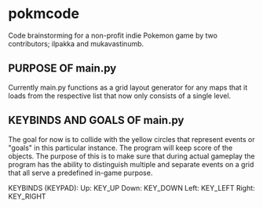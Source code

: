 # pokmcode

Code brainstorming for a non-profit indie Pokemon game
by two contributors; ilpakka and mukavastinumb.


PURPOSE OF main.py
------------------------

Currently main.py functions as a grid layout generator for any maps that
it loads from the respective list that now only consists of a single level.


KEYBINDS AND GOALS OF main.py
-----------------------------

The goal for now is to collide with the yellow circles that represent events or "goals"
in this particular instance. The program will keep score of the objects. The purpose of this
is to make sure that during actual gameplay the program has the ability to distinguish
multiple and separate events on a grid that all serve a predefined in-game purpose.

KEYBINDS (KEYPAD):
Up: KEY_UP
Down: KEY_DOWN
Left: KEY_LEFT
Right: KEY_RIGHT
